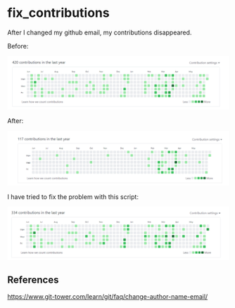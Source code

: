 # fix_contributions

After I changed my github email, my contributions disappeared.

Before:

![before_change](before_change.png)

After:

![after_change](after_change.png)

I have tried to fix the problem with this script:

![fixed](fixed.png)

## References

<https://www.git-tower.com/learn/git/faq/change-author-name-email/>

